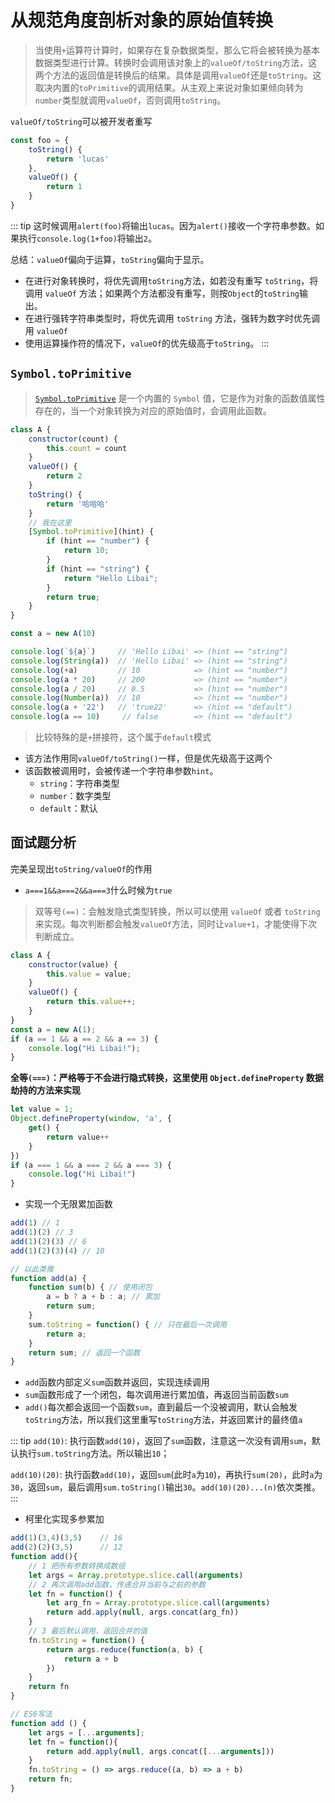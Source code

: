 # 从规范角度剖析对象的原始值转换
> 当使用`+`运算符计算时，如果存在复杂数据类型，那么它将会被转换为基本数据类型进行计算。转换时会调用该对象上的`valueOf/toString`方法，这两个方法的返回值是转换后的结果。具体是调用`valueOf`还是`toString`。这取决内置的`toPrimitive`的调用结果。从主观上来说对象如果倾向转为`number`类型就调用`valueOf`，否则调用`toString`。

`valueOf/toString`可以被开发者重写
```js
const foo = {
    toString() {
        return 'lucas'
    },
    valueOf() {
        return 1
    }
}
```

::: tip
这时候调用`alert(foo)`将输出`lucas`。因为`alert()`接收一个字符串参数。如果执行`console.log(1+foo)`将输出`2`。

总结：`valueOf`偏向于运算，`toString`偏向于显示。

- 在进行对象转换时，将优先调用`toString`方法，如若没有重写 `toString`，将调用 `valueOf` 方法；如果两个方法都没有重写，则按`Object`的`toString`输出。
- 在进行强转字符串类型时，将优先调用 `toString` 方法，强转为数字时优先调用 `valueOf`
- 使用运算操作符的情况下，`valueOf`的优先级高于`toString`。
:::

## `Symbol.toPrimitive`
> [`Symbol.toPrimitive`](/basis/ES6/Symbol.html#内置symbol值) 是一个内置的 `Symbol` 值，它是作为对象的函数值属性存在的，当一个对象转换为对应的原始值时，会调用此函数。

```js
class A {
    constructor(count) {
        this.count = count
    }
    valueOf() {
        return 2
    }
    toString() {
        return '哈哈哈'
    }
    // 我在这里
    [Symbol.toPrimitive](hint) {
        if (hint == "number") {
            return 10;
        }
        if (hint == "string") {
            return "Hello Libai";
        }
        return true;
    }
}

const a = new A(10)

console.log(`${a}`)     // 'Hello Libai' => (hint == "string")
console.log(String(a))  // 'Hello Libai' => (hint == "string")
console.log(+a)         // 10            => (hint == "number")
console.log(a * 20)     // 200           => (hint == "number")
console.log(a / 20)     // 0.5           => (hint == "number")
console.log(Number(a))  // 10            => (hint == "number")
console.log(a + '22')   // 'true22'      => (hint == "default")
console.log(a == 10)     // false        => (hint == "default")
```
> 比较特殊的是`+`拼接符，这个属于`default`模式

- 该方法作用同`valueOf/toString()`一样，但是优先级高于这两个
- 该函数被调用时，会被传递一个字符串参数`hint`。
    + `string`：字符串类型
    + `number`：数字类型
    + `default`：默认

## 面试题分析
完美呈现出`toString/valueOf`的作用

- `a===1&&a===2&&a===3`什么时候为`true`
> 双等号`(==)`：会触发隐式类型转换，所以可以使用 `valueOf` 或者 `toString` 来实现。每次判断都会触发`valueOf`方法，同时让`value+1`，才能使得下次判断成立。

```js
class A {
    constructor(value) {
        this.value = value;
    }
    valueOf() {
        return this.value++;
    }
}
const a = new A(1);
if (a == 1 && a == 2 && a == 3) {
    console.log("Hi Libai!");
}
```

**全等`(===)`：严格等于不会进行隐式转换，这里使用 `Object.defineProperty` 数据劫持的方法来实现**
```js
let value = 1;
Object.defineProperty(window, 'a', {
    get() {
        return value++
    }
})
if (a === 1 && a === 2 && a === 3) {
    console.log("Hi Libai!")
}
```

- 实现一个无限累加函数
```js
add(1) // 1
add(1)(2) // 3
add(1)(2)(3) // 6
add(1)(2)(3)(4) // 10

// 以此类推
function add(a) {
    function sum(b) { // 使用闭包
        a = b ? a + b : a; // 累加
        return sum;
    }
    sum.toString = function() { // 只在最后一次调用
        return a;
    }
    return sum; // 返回一个函数
}
```
- `add`函数内部定义`sum`函数并返回，实现连续调用
- `sum`函数形成了一个闭包，每次调用进行累加值，再返回当前函数`sum`
- `add()`每次都会返回一个函数`sum`，直到最后一个没被调用，默认会触发`toString`方法，所以我们这里重写`toString`方法，并返回累计的最终值`a`

::: tip
`add(10)`: 执行函数`add(10)`，返回了`sum`函数，注意这一次没有调用`sum`，默认执行`sum.toString`方法。所以输出`10`；

`add(10)(20)`: 执行函数`add(10)`，返回`sum`(此时`a`为`10`)，再执行`sum(20)`，此时`a`为`30`，返回`sum`，最后调用`sum.toString()`输出`30`。`add(10)(20)...(n)`依次类推。
:::

- 柯里化实现多参累加

```js
add(1)(3,4)(3,5)    // 16
add(2)(2)(3,5)      // 12
function add(){
    // 1 把所有参数转换成数组
    let args = Array.prototype.slice.call(arguments)
    // 2 再次调用add函数，传递合并当前与之前的参数
    let fn = function() {
        let arg_fn = Array.prototype.slice.call(arguments)
        return add.apply(null, args.concat(arg_fn))
    }
    // 3 最后默认调用，返回合并的值
    fn.toString = function() {
        return args.reduce(function(a, b) {
            return a + b
        })
    }
    return fn
}

// ES6写法
function add () {
    let args = [...arguments];
    let fn = function(){
        return add.apply(null, args.concat([...arguments]))
    } 
    fn.toString = () => args.reduce((a, b) => a + b)
    return fn;
}
```